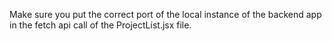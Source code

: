 Make sure you put the correct port of the local instance of the backend app in the fetch api call of the ProjectList.jsx file.